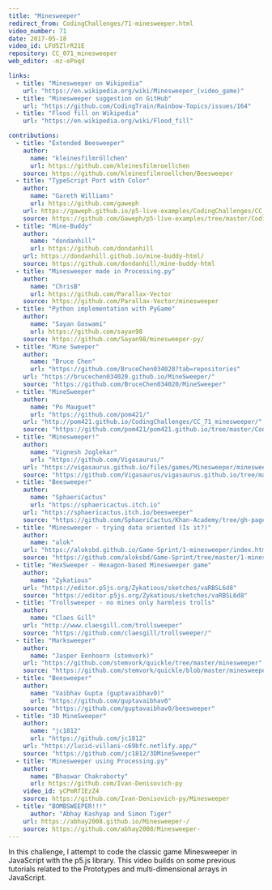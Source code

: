 ```yaml
---
title: "Minesweeper"
redirect_from: CodingChallenges/71-minesweeper.html
video_number: 71
date: 2017-05-18
video_id: LFU5ZlrR21E
repository: CC_071_minesweeper
web_editor: -mz-ePoqd

links:
  - title: "Minesweeper on Wikipedia"
    url: "https://en.wikipedia.org/wiki/Minesweeper_(video_game)"
  - title: "Minesweeper suggestion on GitHub"
    url: "https://github.com/CodingTrain/Rainbow-Topics/issues/164"
  - title: "Flood fill on Wikipedia"
    url: "https://en.wikipedia.org/wiki/Flood_fill"

contributions:
  - title: "Extended Beesweeper"
    author:
      name: "kleinesfilmröllchen"
      url: https://github.com/kleinesfilmroellchen
    source: https://github.com/kleinesfilmroellchen/Beesweeper
  - title: "TypeScript Port with Color"
    author:
      name: "Gareth Williams"
      url: https://github.com/gaweph
    url: https://gaweph.github.io/p5-live-examples/CodingChallenges/CC_071_minesweeper/
    source: https://github.com/Gaweph/p5-live-examples/tree/master/CodingChallenges/CC_071_minesweeper
  - title: "Mine-Buddy"
    author:
      name: "dondanhill"
      url: https://github.com/dondanhill
    url: https://dondanhill.github.io/mine-buddy-html/
    source: https://github.com/dondanhill/mine-buddy-html
  - title: "Minesweeper made in Processing.py"
    author:
      name: "ChrisB"
      url: https://github.com/Parallax-Vector
    source: https://github.com/Parallax-Vector/minesweeper
  - title: "Python implementation with PyGame"
    author:
      name: "Sayan Goswami"
      url: https://github.com/sayan98
    source: https://github.com/Sayan98/minesweeper-py/
  - title: "Mine Sweeper"
    author:
      name: "Bruce Chen"
      url: "https://github.com/BruceChen034020?tab=repositories"
    url: "https://brucechen034020.github.io/MineSweeper/"
    source: "https://github.com/BruceChen034020/MineSweeper"
  - title: "MineSweeper"
    author:
      name: "Po Mauguet"
      url: "https://github.com/pom421/"
    url: "http://pom421.github.io/CodingChallenges/CC_71_minesweeper/"
    source: "https://github.com/pom421/pom421.github.io/tree/master/CodingChallenges/CC_71_minesweeper"
  - title: "Minesweeper!"
    author:
      name: "Vignesh Joglekar"
      url: "https://github.com/Vigasaurus/"
    url: "https://vigasaurus.github.io/files/games/Minesweeper/minesweeper"
    source: "https://github.com/Vigasaurus/vigasaurus.github.io/tree/master/files/games/Minesweeper"
  - title: "Beesweeper"
    author:
      name: "SphaeriCactus"
      url: "https://sphaericactus.itch.io"
    url: "https://sphaericactus.itch.io/beesweeper"
    source: "https://github.com/SphaeriCactus/Khan-Academy/tree/gh-pages/Beesweeper"
  - title: "Minesweeper - trying data oriented (Is it?)"
    author:
      name: "alok"
    url: "https://aloksbd.github.io/Game-Sprint/1-minesweeper/index.html"
    source: "https://github.com/aloksbd/Game-Sprint/tree/master/1-minesweeper"
  - title: "HexSweeper - Hexagon-based Minesweeper game"
    author:
      name: "Zykatious"
    url: "https://editor.p5js.org/Zykatious/sketches/vaRBSL6d8"
    source: "https://editor.p5js.org/Zykatious/sketches/vaRBSL6d8"
  - title: "Trollsweeper - no mines only harmless trolls"
    author:
      name: "Claes Gill"
    url: "http://www.claesgill.com/trollsweeper"
    source: "https://github.com/claesgill/trollsweeper/"
  - title: "Marksweeper"
    author:
      name: "Jasper Eenhoorn (stemvork)"
    url: "https://github.com/stemvork/quickle/tree/master/minesweeper"
    source: "https://github.com/stemvork/quickle/blob/master/minesweeper/main.py"
  - title: "Beesweeper"
    author:
      name: "Vaibhav Gupta (guptavaibhav0)"
      url: "https://github.com/guptavaibhav0"
    source: "https://github.com/guptavaibhav0/beesweeper"
  - title: "3D MineSweeper"
    author:
      name: "jc1812"
      url: "https://github.com/jc1812"
    url: "https://lucid-villani-c69bfc.netlify.app/"
    source: "https://github.com/jc1812/3DMineSweeper"
  - title: "Minesweeper using Processing.py"
    author:
      name: "Bhaswar Chakraborty"
      url: https://github.com/Ivan-Denisovich-py
    video_id: yCPmRfIEzZ4
    source: https://github.com/Ivan-Denisovich-py/Minesweeper
  - title: "BOMBSWEEPER!!!"
      author: "Abhay Kashyap and Simon Tiger"
    url: https://abhay2008.github.io/Minesweeper-/
    source: https://github.com/abhay2008/Minesweeper-
---
```

In this challenge, I attempt to code the classic game Minesweeper in JavaScript with the p5.js library. This video builds on some previous tutorials related to the Prototypes and multi-dimensional arrays in JavaScript.
